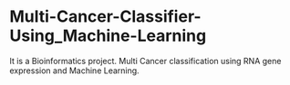 # Multi-Cancer-Classifier-Using_Machine-Learning

It is a Bioinformatics project. Multi Cancer classification using RNA gene expression and Machine Learning.
